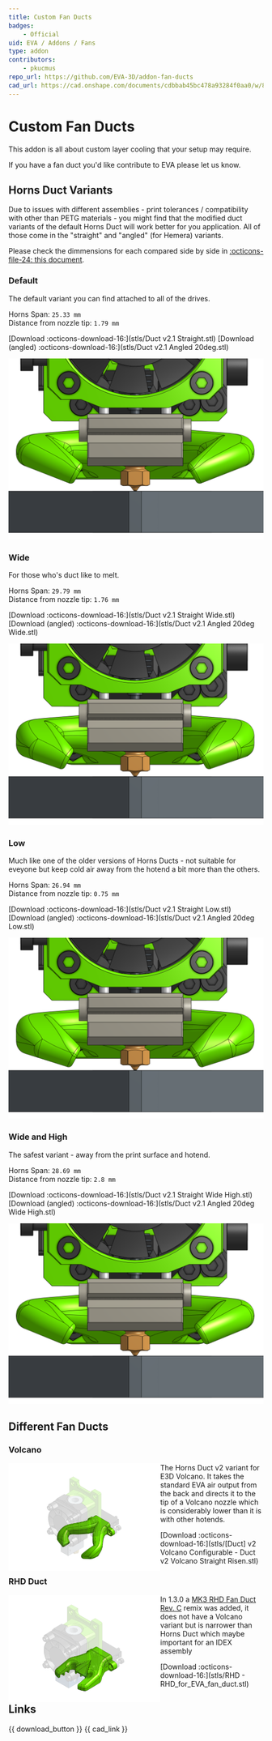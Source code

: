 ```yaml
---
title: Custom Fan Ducts
badges:
    - Official
uid: EVA / Addons / Fans
type: addon
contributors: 
    - pkucmus
repo_url: https://github.com/EVA-3D/addon-fan-ducts
cad_url: https://cad.onshape.com/documents/cdbbab45bc478a93284f0aa0/w/8c39e85696457ae4cc840a32/e/c3255622beac52df201a0be0
---
```

# Custom Fan Ducts

This addon is all about custom layer cooling that your setup may require.

If you have a fan duct you'd like contribute to EVA please let us know.

## Horns Duct Variants

Due to issues with different assemblies - print tolerances / compatibility with other than PETG materials - you might find that the modified duct variants of the default Horns Duct will work better for you application. All of those come in the "straight" and "angled" (for Hemera) variants.

Please check the dimmensions for each compared side by side in [:octicons-file-24: this document](assets/duct_variants.pdf).

### Default

The default variant you can find attached to all of the drives.

Horns Span: `25.33 mm`  
Distance from nozzle tip: `1.79 mm`

[Download :octicons-download-16:](stls/Duct v2.1 Straight.stl)
[Download (angled) :octicons-download-16:](stls/Duct v2.1 Angled 20deg.stl)

![](assets/var_default.png)

### Wide

For those who's duct like to melt.

Horns Span: `29.79 mm`  
Distance from nozzle tip: `1.76 mm`

[Download :octicons-download-16:](stls/Duct v2.1 Straight Wide.stl)
[Download (angled) :octicons-download-16:](stls/Duct v2.1 Angled 20deg Wide.stl)

![](assets/var_wide.png)

### Low

Much like one of the older versions of Horns Ducts - not suitable for eveyone but keep cold air away from the hotend a bit more than the others.

Horns Span: `26.94 mm`  
Distance from nozzle tip: `0.75 mm`

[Download :octicons-download-16:](stls/Duct v2.1 Straight Low.stl)
[Download (angled) :octicons-download-16:](stls/Duct v2.1 Angled 20deg Low.stl)

![](assets/var_low.png)

### Wide and High

The safest variant - away from the print surface and hotend.

Horns Span: `28.69 mm`  
Distance from nozzle tip: `2.8 mm`

[Download :octicons-download-16:](stls/Duct v2.1 Straight Wide High.stl)
[Download (angled) :octicons-download-16:](stls/Duct v2.1 Angled 20deg Wide High.stl)

![](assets/var_wide_high.png)

## Different Fan Ducts

### Volcano

<img src="assets/Volcano.png" width="300" align="left" />

The Horns Duct v2 variant for E3D Volcano. It takes the standard EVA air output from the back and directs it to the tip of a Volcano nozzle which is considerably lower than it is with other hotends.

[Download :octicons-download-16:](stls/[Duct] v2 Volcano Configurable - Duct v2 Volcano Straight Risen.stl)


### RHD Duct

<img src="assets/RHD Duct.png" width="300" align="left" />

In 1.3.0 a [MK3 RHD Fan Duct Rev. C](https://www.thingiverse.com/thing:3249344) remix was added, it does not have a Volcano variant but is narrower than Horns Duct which maybe important for an IDEX assembly

[Download :octicons-download-16:](stls/RHD - RHD_for_EVA_fan_duct.stl)


## Links

{{ download_button }}
{{ cad_link }}
